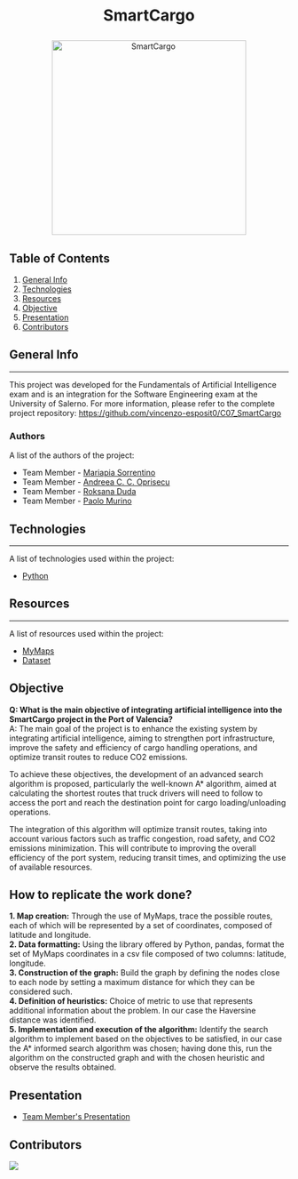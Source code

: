 # <p align="center"> SmartCargo </p>

<p align="center">
<img width="350" alt="SmartCargo" src="https://github.com/vincenzo-esposit0/AvatarMarket/assets/72707004/2eadba50-4282-424c-858c-f8ac079a436e">
</p>

## Table of Contents
1. [General Info](#general-info)
2. [Technologies](#technologies)
3. [Resources](#resources)
4. [Objective](#objective)
5. [Presentation](#presentation)
6. [Contributors](#contributors)

## General Info
***
This project was developed for the Fundamentals of Artificial Intelligence exam and is an integration for the Software Engineering exam at the University of Salerno. For more information, please refer to the complete project repository: https://github.com/vincenzo-esposit0/C07_SmartCargo
### Authors
A list of the authors of the project:
* Team Member - [Mariapia Sorrentino](https://github.com/Marypi02)
* Team Member - [Andreea C. C. Oprisecu](https://github.com/andreea3111)
* Team Member - [Roksana Duda](https://github.com/Roksid2002)
* Team Member - [Paolo Murino](https://github.com/PaoloMurino)


## Technologies
***
A list of technologies used within the project:
* [Python](https://www.python.org/)

## Resources
***
A list of resources used within the project:
* [MyMaps](https://www.google.com/intl/it/maps/about/mymaps/)
* [Dataset](https://github.com/PaoloMurino/IntelliLearn-AI/blob/master/src/algoritmoFia/coordinate.csv)

## Objective

**Q: What is the main objective of integrating artificial intelligence into the SmartCargo project in the Port of Valencia?** <br>
A: The main goal of the project is to enhance the existing system by integrating artificial intelligence, aiming to strengthen port infrastructure, improve the safety and efficiency of cargo handling operations, and optimize transit routes to reduce CO2 emissions.

To achieve these objectives, the development of an advanced search algorithm is proposed, particularly the well-known A* algorithm, aimed at calculating the shortest routes that truck drivers will need to follow to access the port and reach the destination point for cargo loading/unloading operations.

The integration of this algorithm will optimize transit routes, taking into account various factors such as traffic congestion, road safety, and CO2 emissions minimization. This will contribute to improving the overall efficiency of the port system, reducing transit times, and optimizing the use of available resources.

## How to replicate the work done?

**1. Map creation:** Through the use of MyMaps, trace the possible routes, each of which will be represented by a set of coordinates, composed of latitude and longitude. <br>
**2. Data formatting:** Using the library offered by Python, pandas, format the set of MyMaps coordinates in a csv file composed of two columns: latitude, longitude. <br>
**3. Construction of the graph:** Build the graph by defining the nodes close to each node by setting a maximum distance for which they can be considered such. <br>
**4. Definition of heuristics:** Choice of metric to use that represents additional information about the problem. In our case the Haversine distance was identified. <br>
**5. Implementation and execution of the algorithm:** Identify the search algorithm to implement based on the objectives to be satisfied, in our case the A* informed search algorithm was chosen; having done this, run the algorithm on the constructed graph and with the chosen heuristic and observe the results obtained.

## Presentation
* [Team Member's Presentation](https://www.canva.com/design/DAF8M7XPcCo/oHw5eSmOmmaM1HrJj4FIEQ/view?utm_content=DAF8M7XPcCo&utm_campaign=designshare&utm_medium=link&utm_source=editor)

## Contributors
<a href="https://github.com/PaoloMurino/IntelliLearn-AI/graphs/contributors">
  <img src="https://contrib.rocks/image?repo=PaoloMurino/IntelliLearn-AI" />
</a>
